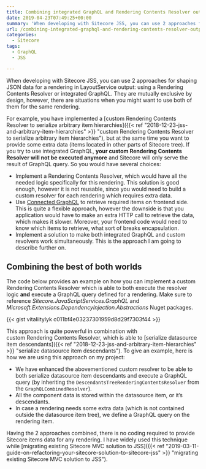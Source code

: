 ```yaml
---
title: Combining integrated GraphQL and Rendering Contents Resolver output
date: 2019-04-23T07:49:25+00:00
summary: 'When developing with Sitecore JSS, you can use 2 approaches for shaping JSON data for a rendering  in LayoutService output: using a Rendering Contents Resolver or integrated GraphQL. They are mutually exclusive by design, however, there are situations when you might want to use both of them for the same rendering.'
url: /combining-integrated-graphql-and-rendering-contents-resolver-output/
categories:
  - Sitecore
tags:
  - GraphQL
  - JSS

---
```

When developing with Sitecore JSS, you can use 2 approaches for shaping JSON data for a rendering in LayoutService output: using a Rendering Contents Resolver or integrated GraphQL. They are mutually exclusive by design, however, there are situations when you might want to use both of them for the same rendering.

For example, you have implemented a [custom Rendering Contents Resolver to serialize arbitrary item hierarchies]({{< ref "2018-12-23-jss-and-arbitrary-item-hierarchies" >}} "custom Rendering Contents Resolver to serialize arbitrary item hierarchies"), but at the same time you want to provide some extra data (items located in other parts of Sitecore tree). If you try to use integrated GraphQL, **your custom Rendering Contents Resolver will not be executed anymore** and Sitecore will only serve the result of GraphQL query. So you would have several choices:

  * Implement a Rendering Contents Resolver, which would have all the needed logic specifically for this rendering. This solution is good enough, however it is not reusable, since you would need to build a custom resolver for each rendering which requires extra data.
  * Use [Connected GraphQL](https://doc.sitecore.com/xp/en/developers/hd/200/sitecore-headless-development/connected-graphql-in-jss-apps.html "Connected GraphQL") to retrieve required items on frontend side. This is quite a flexible approach, however the downside is that you application would have to make an extra HTTP call to retrieve the data, which makes it slower. Moreover, your frontend code would need to know which items to retrieve, what sort of breaks encapsulation.
  * Implement a solution to make both integrated GraphQL and custom revolvers work simultaneously. This is the approach I am going to describe further on.

## Combining the best of both worlds

The code below provides an example on how you can implement a custom Rendering Contents Resolver which is able to both execute the resolver logic **and** execute a GraphQL query defined for a rendering. Make sure to reference _Sitecore.JavaScriptServices.GraphQL_ and _Microsoft.Extensions.DependencyInjection.Abstractions_ Nuget packages.

{{< gist vitaliitylyk c011bf4e03237301959d8d29f7303f44 >}}

This approach is quite powerful in combination with  
custom Rendering Contents Resolver, which is able to [serialize datasource item descendants]({{< ref "2018-12-23-jss-and-arbitrary-item-hierarchies" >}} "serialize datasource item descendants"). To give an example, here is how we are using this approach on my project:

  * We have enhanced the abovementioned custom resolver to be able to both serialize datasource item descendants and execute a GraphQL query (by inheriting the `DescendantsTreeRenderingContentsResolver` from the `GraphQLCombinedResolver`).
  * All the component data is stored within the datasource item, or it&#8217;s descendants.
  * In case a rendering needs some extra data (which is not contained outside the datasource item tree), we define a GraphQL query on the rendering item.

Having the 2 approaches combined, there is no coding required to provide Sitecore items data for any rendering. I have widely used this technique while [migrating existing Sitecore MVC solution to JSS]({{< ref "2019-03-11-guide-on-refactoring-your-sitecore-solution-to-sitecore-jss" >}} "migrating existing Sitecore MVC solution to JSS").